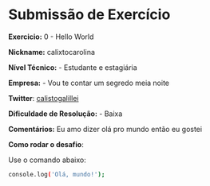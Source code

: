 # Submissão de Exercício

**Exercicio:** 0 - Hello World

**Nickname:** calixtocarolina

**Nível Técnico:** - Estudante e estagiária

**Empresa:** - Vou te contar um segredo meia noite

**Twitter**: [calistogalillei](https://twitter.com/calistogalillei)

**Dificuldade de Resolução:** - Baixa

**Comentários:** Eu amo dizer olá pro mundo então eu gostei

**Como rodar o desafio**: 

Use o comando abaixo: 

```bash
console.log('Olá, mundo!');
```